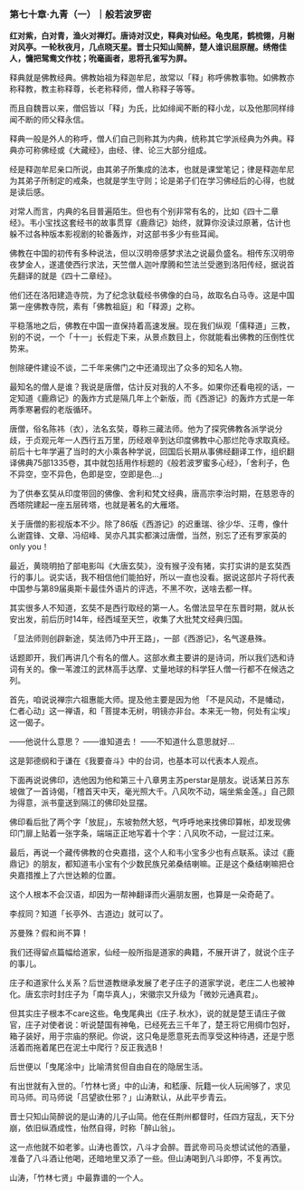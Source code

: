 ### 第七十章·九青（一）｜般若波罗密

**红对紫，白对青，渔火对禅灯。唐诗对汉史，释典对仙经。龟曳尾，鹤梳翎，月榭对风亭。一轮秋夜月，几点晓天星。晋士只知山简醉，楚人谁识屈原醒。绣倦佳人，慵把鸳鸯文作枕；吮毫画者，思将孔雀写为屏。**

释典就是佛教经典。佛教始祖为释迦牟尼，故常以「释」称呼佛教事物。如佛教亦称释教，教主称释尊，长老称释师，僧人称释子等等。

而且自魏晋以来，僧侣皆以「释」为氏，比如绯闻不断的释小龙，以及他那同样绯闻不断的师父释永信。

释典一般是外人的称呼，僧人们自己则称其为内典，统称其它学派经典为外典。释典亦可称佛经或《大藏经》，由经、律、论三大部分组成。

经是释迦牟尼亲口所说，由其弟子所集成的法本，也就是课堂笔记；律是释迦牟尼为其弟子所制定的戒条，也就是学生守则；论是弟子们在学习佛经后的心得，也就是读后感。

对常人而言，内典的名目普遍陌生。但也有个别非常有名的，比如《四十二章经》。韦小宝找这套经书的故事贯穿《鹿鼎记》始终，就算你没读过原著，估计也躲不过各种版本影视剧的轮番轰炸，对这部书多少有些耳闻。

佛教在中国的初传有多种说法，但以汉明帝感梦求法之说最负盛名。相传东汉明帝夜梦金人，遂遣使西行求法，天竺僧人迦叶摩腾和竺法兰受邀到洛阳传经，据说首先翻译的就是《四十二章经》。

他们还在洛阳建造寺院，为了纪念驮载经书佛像的白马，故取名白马寺。这是中国第一座佛教寺院，素有「佛教祖庭」和「释源」之称。

平稳落地之后，佛教在中国一直保持着高速发展。现在我们纵观「儒释道」三教，别的不说，一个「十一」长假走下来，从景点数目上，你就能看出佛教的压倒性优势来。

刨除硬件建设不谈，二千年来佛门之中还涌现出了众多的知名人物。

最知名的僧人是谁？我说是唐僧，估计反对我的人不多。如果你还看电视的话，一定知道《鹿鼎记》的轰炸方式是隔几年上个新版，而《西游记》的轰炸方式是一年两季寒暑假的老版循环。

唐僧，俗名陈祎（衣），法名玄奘，尊称三藏法师。他为了探究佛教各派学说分歧，于贞观元年一人西行五万里，历经艰辛到达印度佛教中心那烂陀寺求取真经。前后十七年学遍了当时的大小乘各种学说，回国后长期从事佛经翻译工作，组织翻译佛典75部1335卷，其中就包括用作标题的《般若波罗蜜多心经》，「舍利子，色不异空，空不异色，色即是空，空即是色…」

为了供奉玄奘从印度带回的佛像、舍利和梵文经典，唐高宗李治时期，在慈恩寺的西塔院建起一座五层砖塔，也就是著名的大雁塔。

关于唐僧的影视版本不少。除了86版《西游记》的迟重瑞、徐少华、汪粤，像什么谢霆锋、文章、冯绍峰、吴亦凡其实都演过唐僧，当然，别忘了还有罗家英的only you！

最近，黄晓明拍了部电影叫《大唐玄奘》，没有猴子没有猪，实打实讲的是玄奘西行的事儿。说实话，我不相信他们能拍好，所以一直也没看。据说这部片子将代表中国参与第89届奥斯卡最佳外语片的评选，不黑不吹，送啥去都一样。

其实很多人不知道，玄奘不是西行取经的第一人。名僧法显早在东晋时期，就从长安出发，前后历时14年，经西域至天竺，收集了大批梵文经典归国。

「显法师则创辟新途，奘法师乃中开王路」，一部《西游记》，名气遂悬殊。

话题即开，我们再讲几个有名的僧人。这部水煮主要讲的是诗词，所以我们选和诗词有关的。像一苇渡江的武林高手达摩、丈量地球的科学狂人僧一行都不在候选之列。

首先，咱说说禅宗六祖惠能大师。提及他主要是因为他 「不是风动，不是幡动，仁者心动」这一禅语，和「菩提本无树，明镜亦非台。本来无一物，何处有尘埃」这一偈子。

——他说什么意思？
——谁知道去！
——不知道什么意思就好…

这是郭德纲和于谦在《我要奋斗》中的台词，也基本可以代表本人观点。

下面再说说佛印，选他因为他和第三十八章男主苏perstar是朋友。说话某日苏东坡做了一首诗偈，「稽首天中天，毫光照大千。八风吹不动，端坐紫金莲。」自己颇为得意，派书童送到隔江的佛印处显摆。

佛印看后批了两个字「放屁」，东坡勃然大怒，气呼呼地来找佛印算帐，却发现佛印门扉上贴着一张字条，端端正正地写着十个字：八风吹不动，一屁过江来。

最后，再说一个藏传佛教的仓央嘉措，这个人和韦小宝多少也有点联系。读过《鹿鼎记》的朋友，都知道韦小宝有个少数民族兄弟桑结喇嘛。正是这个桑结喇嘛把仓央嘉措推上了六世达赖的位置。

这个人根本不会汉语，却因为一帮神翻译而火遍朋友圈，也算是一朵奇葩了。

李叔同？知道「长亭外、古道边」就可以了。

苏曼殊？假和尚不算！

我们还得留点篇幅给道家，仙经一般所指是道家的典籍，不展开讲了，就说个庄子的事儿。

庄子和道家什么关系？后世道教继承发展了老子庄子的道家学说，老庄二人也被神化。唐玄宗时封庄子为「南华真人」，宋徽宗又升级为「微妙元通真君」。

但其实庄子根本不care这些。龟曳尾典出《庄子.秋水》，说的就是楚王请庄子做官，庄子对使者说：听说楚国有神龟，已经死去三千年了，楚王将它用绸巾包好，箱子装好，用于宗庙的祭祀。你说，这只龟是愿意死去而享受这种待遇，还是宁愿活着而拖着尾巴在泥土中爬行？反正我选B！

后世便以「曳尾涂中」比喻清贫但自由自在的隐居生活。

有出世就有入世的。「竹林七贤」中的山涛，和嵇康、阮籍一伙人玩闹够了，求见司马师。司马师说「吕望欲仕邪？」山涛默认，从此平步青云。

晋士只知山简醉说的是山涛的儿子山简。他在任荆州都督时，任四方寇乱，天下分崩，依旧纵酒成性，怡然自得，时称「醉山翁」。

这一点他就不如老爹。山涛也善饮，八斗才会醉。晋武帝司马炎想试试他的酒量，准备了八斗酒让他喝，还暗地里又添了一些。但山涛喝到八斗即停，不复再饮。

山涛，「竹林七贤」中最靠谱的一个人。
